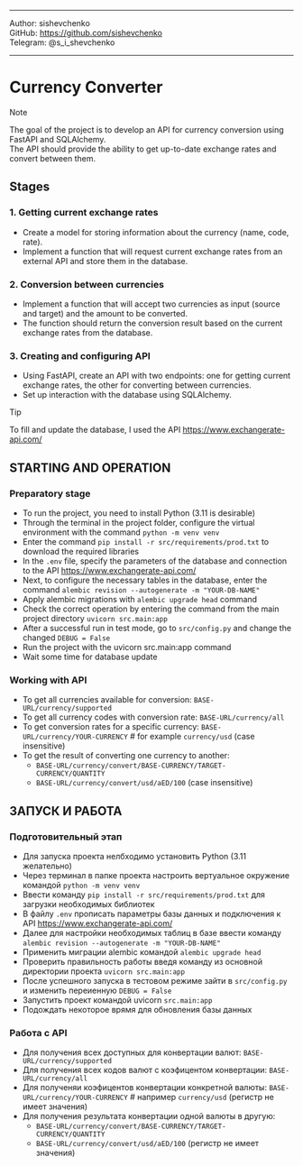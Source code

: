 ***
Author: sishevchenko  
GitHub: https://github.com/sishevchenko  
Telegram: @s_i_shevchenko  
***

# Currency Converter
> [!NOTE]
> The goal of the project is to develop an API for currency conversion using FastAPI and SQLAlchemy.  
> The API should provide the ability to get up-to-date exchange rates and convert between them.  

## Stages
### 1. Getting current exchange rates
- Create a model for storing information about the currency (name, code, rate).  
- Implement a function that will request current exchange rates from an external API and store them in the database.  

### 2. Conversion between currencies
- Implement a function that will accept two currencies as input (source and target) and the amount to be converted.  
- The function should return the conversion result based on the current exchange rates from the database.  

### 3. Creating and configuring API
- Using FastAPI, create an API with two endpoints: one for getting current exchange rates, the other for converting between currencies.  
- Set up interaction with the database using SQLAlchemy.  

> [!TIP]
> To fill and update the database, I used the API https://www.exchangerate-api.com/  


## STARTING AND OPERATION
### Preparatory stage
- To run the project, you need to install Python (3.11 is desirable)
- Through the terminal in the project folder, configure the virtual environment with the command `python -m venv venv`
- Enter the command `pip install -r src/requirements/prod.txt` to download the required libraries
- In the `.env` file, specify the parameters of the database and connection to the API https://www.exchangerate-api.com/
- Next, to configure the necessary tables in the database, enter the command `alembic revision --autogenerate -m "YOUR-DB-NAME"`
- Apply alembic migrations with `alembic upgrade head` command
- Check the correct operation by entering the command from the main project directory `uvicorn src.main:app`
- After a successful run in test mode, go to `src/config.py` and change the changed `DEBUG = False`
- Run the project with the uvicorn src.main:app command
- Wait some time for database update

### Working with API
- To get all currencies available for conversion: `BASE-URL/currency/supported`  
- To get all currency codes with conversion rate: `BASE-URL/currency/all`  
- To get conversion rates for a specific currency: `BASE-URL/currency/YOUR-CURRENCY` # for example `currency/usd` (case insensitive)  
- To get the result of converting one currency to another:  
    - `BASE-URL/currency/convert/BASE-CURRENCY/TARGET-CURRENCY/QUANTITY`  
    - `BASE-URL/currency/convert/usd/aED/100` (case insensitive)  


## ЗАПУСК И РАБОТА
### Подготовительный этап
- Для запуска проекта нелбходимо установить Python (3.11 желательно)
- Через терминал в папке проекта настроить вертуальное окружение командой `python -m venv venv`
- Ввести команду `pip install -r src/requirements/prod.txt` для загрузки необходимых библиотек
- В файлу `.env` прописать параметры базы данных и подключения к API https://www.exchangerate-api.com/
- Далее для настройки необходимых таблиц в базе ввести команду `alembic revision --autogenerate -m "YOUR-DB-NAME"`
- Применить миграции alembic командой `alembic upgrade head`
- Проверить правильность работы введя команду из основной директории проекта `uvicorn src.main:app`
- После успешного запуска в тестовом режиме зайти в `src/config.py` и изменить переиенную `DEBUG = False`
- Запустить проект командой uvicorn `src.main:app`
- Подождать некоторое врямя для обновления базы данных

### Работа с API
- Для получения всех доступных для конвертации валют: `BASE-URL/currency/supported`
- Для получения всех кодов валют с коэфицентом конвертации: `BASE-URL/currency/all`
- Для полученяи коэфицентов конвертации конкретной валюты: `BASE-URL/currency/YOUR-CURRENCY`  # например `currency/usd` (регистр не имеет значения)
- Для получения результата конвертации одной валюты в другую:
    - `BASE-URL/currency/convert/BASE-CURRENCY/TARGET-CURRENCY/QUANTITY`
    - `BASE-URL/currency/convert/usd/aED/100` (регистр не имеет значения)
